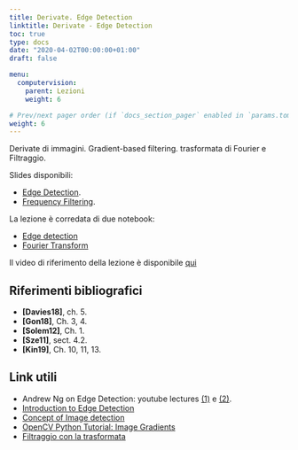 ```yaml
---
title: Derivate. Edge Detection
linktitle: Derivate - Edge Detection
toc: true
type: docs
date: "2020-04-02T00:00:00+01:00"
draft: false

menu:
  computervision:
    parent: Lezioni
    weight: 6

# Prev/next pager order (if `docs_section_pager` enabled in `params.toml`)
weight: 6
---
```


Derivate di immagini. Gradient-based filtering. trasformata di Fourier e Filtraggio. 

Slides disponibili:

-  [Edge Detection](../pdf/4a.Edge_Detection.pdf).
-  [Frequency Filtering](../pdf/4b.FFT.pdf).  

La lezione è corredata di due notebook: 

- [Edge detection](https://github.com/gmanco/cv_notebooks/blob/master/3.Edge_detection.ipynb)
- [Fourier Transform](https://github.com/gmanco/cv_notebooks/blob/master/4.Fourier_transform.ipynb)

Il video di riferimento della lezione è disponibile [qui](https://web.microsoftstream.com/video/07df3bb6-5d74-47c2-8070-33d6cdacd2b4)

## Riferimenti bibliografici

- **[Davies18]**, ch. 5. 
- **[Gon18]**, Ch. 3, 4. 
- **[Solem12]**, Ch. 1.
- **[Sze11]**, sect. 4.2.
- **[Kin19]**, Ch. 10, 11, 13.

## Link utili

- Andrew Ng on Edge Detection: youtube lectures [(1)](https://www.youtube.com/watch?v=XuD4C8vJzEQ) e [(2)](https://www.youtube.com/watch?v=am36dePheDc). 
- [Introduction to Edge Detection](https://datacarpentry.org/image-processing/08-edge-detection/)
- [Concept of Image detection](https://www.tutorialspoint.com/dip/concept_of_edge_detection.htm)
- [OpenCV Python Tutorial: Image Gradients](https://www.youtube.com/watch?v=aDY4aBLFOIg)
- [Filtraggio con la trasformata](https://medium.com/@hicraigchen/digital-image-processing-using-fourier-transform-in-python-bcb49424fd82)

